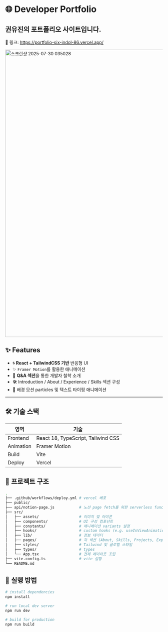 # 🌐 Developer Portfolio

## 권유진의 포트폴리오 사이트입니다.
🔗 링크: https://portfolio-six-indol-86.vercel.app/

<img width="1866" height="916" alt="스크린샷 2025-07-30 035028" src="https://github.com/user-attachments/assets/c826d1f7-b040-4e2c-b428-2ebf733c26ba" />

## ✨ Features

- 🌀 **React + TailwindCSS 기반** 반응형 UI
- ✨ `Framer Motion`를 활용한 애니메이션
- 📌 **Q&A 섹션**을 통한 개발자 철학 소개
- 🛠 Introduction / About / Experience / Skills 섹션 구성
- 🌈 배경 모션 particles 및 텍스트 타이핑 애니메이션

---
## 🛠 기술 스택

| 영역      | 기술                               |
| --------- | ---------------------------------- |
| Frontend  | React 18, TypeScript, Tailwind CSS |
| Animation | Framer Motion                      |
| Build     | Vite                               |
| Deploy    | Vercel                             |

## 📁 프로젝트 구조

```bash
.
├── .github/workflows/deploy.yml # vercel 베포
├── public/
├── api/notion-page.js           # 노션 page fetch를 위한 serverless function
├── src/
│   ├── assets/                  # 이미지 및 아이콘
│   ├── components/              # UI 구성 컴포넌트
│   ├── constants/               # 애니메이션 variants 설정
│   ├── hooks/                   # custom hooks (e.g. useInViewAnimation)
│   ├── lib/                     # 정보 데이터
│   ├── pages/                   # 각 섹션 (About, Skills, Projects, Experience and etc)
│   ├── styles/                  # Tailwind 및 글로벌 스타일
│   ├── types/                   # types
│   └── App.tsx                  # 전체 레이아웃 조립
├── vite.config.ts               # vite 설정
└── README.md
```

## 🚀 실행 방법

```bash
# install dependencies
npm install

# run local dev server
npm run dev

# build for production
npm run build
```
